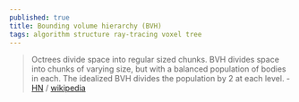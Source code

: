 ```yaml
---
published: true
title: Bounding volume hierarchy (BVH)
tags: algorithm structure ray-tracing voxel tree
---
```

> Octrees divide space into regular sized chunks. BVH divides space into chunks of varying size, but with a balanced population of bodies in each. The idealized BVH divides the population by 2 at each level. - [HN](https://news.ycombinator.com/item?id=29099056) / [wikipedia](https://en.wikipedia.org/wiki/Bounding_volume_hierarchy)
